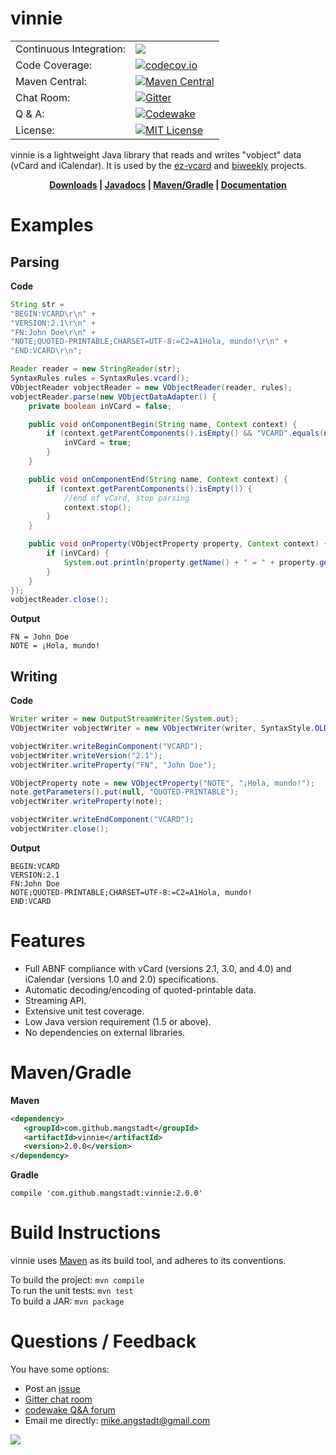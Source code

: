 # vinnie

|     |     |
| --- | --- |
| Continuous Integration: | [![](https://travis-ci.org/mangstadt/vinnie.svg?branch=master)](https://travis-ci.org/mangstadt/vinnie) |
| Code Coverage: | [![codecov.io](http://codecov.io/github/mangstadt/vinnie/coverage.svg?branch=master)](http://codecov.io/github/mangstadt/vinnie?branch=master) |
| Maven Central: | [![Maven Central](https://maven-badges.herokuapp.com/maven-central/com.github.mangstadt/vinnie/badge.svg)](https://maven-badges.herokuapp.com/maven-central/com.github.mangstadt/vinnie) |
| Chat Room: | [![Gitter](https://badges.gitter.im/Join%20Chat.svg)](https://gitter.im/mangstadt/vinnie?utm_source=badge&utm_medium=badge&utm_campaign=pr-badge) |
| Q & A: | [![Codewake](https://www.codewake.com/badges/ask_question.svg)](https://www.codewake.com/p/vinnie) |
| License: | [![MIT License](https://img.shields.io/badge/License-MIT-red.svg)](https://github.com/mangstadt/vinnie/blob/master/LICENSES) |

vinnie is a lightweight Java library that reads and writes "vobject" data (vCard and iCalendar).  It is used by the [ez-vcard](https://github.com/mangstadt/ez-vcard) and [biweekly](https://github.com/mangstadt/biweekly) projects.

<p align="center"><strong><a href="https://github.com/mangstadt/vinnie/wiki/Downloads">Downloads</a> |
<a href="http://mangstadt.github.io/vinnie/javadocs/latest/index.html">Javadocs</a> |
<a href="#mavengradle">Maven/Gradle</a> | <a href="https://github.com/mangstadt/vinnie/wiki">Documentation</a></strong></p>

# Examples

## Parsing

**Code**

```java
String str =
"BEGIN:VCARD\r\n" +
"VERSION:2.1\r\n" +
"FN:John Doe\r\n" +
"NOTE;QUOTED-PRINTABLE;CHARSET=UTF-8:=C2=A1Hola, mundo!\r\n" +
"END:VCARD\r\n";

Reader reader = new StringReader(str);
SyntaxRules rules = SyntaxRules.vcard();
VObjectReader vobjectReader = new VObjectReader(reader, rules);
vobjectReader.parse(new VObjectDataAdapter() {
	private boolean inVCard = false;

	public void onComponentBegin(String name, Context context) {
		if (context.getParentComponents().isEmpty() && "VCARD".equals(name)){
			inVCard = true;
		}
	}

	public void onComponentEnd(String name, Context context) {
		if (context.getParentComponents().isEmpty()) {
			//end of vCard, stop parsing
			context.stop();
		}
	}

	public void onProperty(VObjectProperty property, Context context) {
		if (inVCard) {
			System.out.println(property.getName() + " = " + property.getValue());
		}
	}
});
vobjectReader.close();
```

**Output**

```
FN = John Doe
NOTE = ¡Hola, mundo!
```

## Writing

**Code**

```java
Writer writer = new OutputStreamWriter(System.out);
VObjectWriter vobjectWriter = new VObjectWriter(writer, SyntaxStyle.OLD);

vobjectWriter.writeBeginComponent("VCARD");
vobjectWriter.writeVersion("2.1");
vobjectWriter.writeProperty("FN", "John Doe");

VObjectProperty note = new VObjectProperty("NOTE", "¡Hola, mundo!");
note.getParameters().put(null, "QUOTED-PRINTABLE");
vobjectWriter.writeProperty(note);

vobjectWriter.writeEndComponent("VCARD");
vobjectWriter.close();
```

**Output**

```
BEGIN:VCARD
VERSION:2.1
FN:John Doe
NOTE;QUOTED-PRINTABLE;CHARSET=UTF-8:=C2=A1Hola, mundo!
END:VCARD
```

# Features

 * Full ABNF compliance with vCard (versions 2.1, 3.0, and 4.0) and iCalendar (versions 1.0 and 2.0) specifications.
 * Automatic decoding/encoding of quoted-printable data.
 * Streaming API.
 * Extensive unit test coverage.
 * Low Java version requirement (1.5 or above).
 * No dependencies on external libraries.

# Maven/Gradle


**Maven**

```xml
<dependency>
   <groupId>com.github.mangstadt</groupId>
   <artifactId>vinnie</artifactId>
   <version>2.0.0</version>
</dependency>
```

**Gradle**

```
compile 'com.github.mangstadt:vinnie:2.0.0'
```

# Build Instructions

vinnie uses [Maven](http://maven.apache.org/) as its build tool, and adheres to its conventions.

To build the project: `mvn compile`  
To run the unit tests: `mvn test`  
To build a JAR: `mvn package`

# Questions / Feedback

You have some options:

 * Post an [issue](https://github.com/mangstadt/vinnie/issues)
 * [Gitter chat room](https://gitter.im/mangstadt/vinnie)
 * [codewake Q&A forum](https://www.codewake.com/p/vinnie)
 * Email me directly: [mike.angstadt@gmail.com](mailto:mike.angstadt@gmail.com)

[![](https://www.paypalobjects.com/en_US/i/btn/btn_donateCC_LG.gif)](https://www.paypal.com/cgi-bin/webscr?cmd=_donations&business=8CEN7MPKRBKU6&lc=US&item_name=Michael%20Angstadt&item_number=vinnie&currency_code=USD&bn=PP%2dDonationsBF%3abtn_donateCC_LG%2egif%3aNonHosted)
